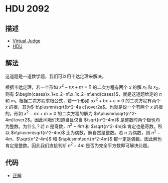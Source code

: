 # HDU 2092

## 描述

- [Virtual Judge](https://vjudge.net/problem/HDU-2092)
- [HDU](http://acm.hdu.edu.cn/showproblem.php?pid=2092)

## 解法

这道题是一道数学题，我们可以用韦达定理来解决。

根据韦达定理，若一个形如 $x^2-n x+m=0$ 的二次方程有两个 $x$ 的解 $x_1$ 和 $x_2$，则有 $\begin{cases}x_1+x_2=n\\x_1x_2=m\end{cases}$，就是这道题给定的 $n$ 和 $m$。根据二次方程求根公式，若一个形如 $ax^2+b x+c=0$ 的二次方程有两个 $x$ 的根，其为$-b\plusmn\sqrt{b^2-4a c}\over2a$。也就是说一个有两个 $x$ 的根的，形如 $x^2-n x+m=0$ 的二次方程的解为 $n\plusmn\sqrt{n^2-4m}\over2$。因此问哦们知道当且仅当 $\sqrt{n^2-4m}$ 是整数时两个根也均为整数。为什么？若 $n$ 是奇数，$n^2-4m$ 和 $\sqrt{n^2-4m}$ 肯定也是奇数。所以 $n\plusmn\sqrt{n^2-4m}$ 比为偶数，解自然是整数。若 $n$ 为偶数，则 $n^2-4m$、$\sqrt{n^2-4m}$ 和 $n\plusmn\sqrt{n^2-4m}$ 都一定是偶数。因此解也肯定是整数。因此我们直接判断 $n^2-4m$ 是否为完全平方数即可解决此题。

## 代码

- [正解](HDU.2092.0.cpp)
